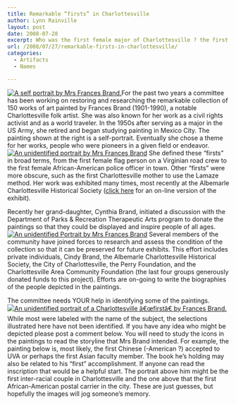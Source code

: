 ```yaml
---
title: Remarkable “firsts” in Charlottesville
author: Lynn Rainville
layout: post
date: 2008-07-28
excerpt: Who was the first female major of Charlottesville ? the first African-American sheriff ? View an illustrated history of Charlottesville "firsts" as depicted in the paintings of Mrs Frances Brand....
url: /2008/07/27/remarkable-firsts-in-charlottesville/
categories:
  - Artifacts
  - Names

---
```

<a href="http://www.locohistory.org/blog/albemarle/2008/07/27/remarkable-firsts-in-charlottesville/a-self-portrait-by-mrs-frances-brand/" rel="attachment wp-att-217" title="A self portrait by Mrs Frances Brand."><img src="http://www.locohistory.org/blog/albemarle/wp-content/uploads/2008/07/brand_brand.jpg" alt="A self portrait by Mrs Frances Brand." /></a>For the past two years a committee has been working on restoring and researching the remarkable collection of 150 works of art painted by Frances Brand (1901-1990), a notable Charlottesville folk artist. She was also known for her work as a civil rights activist and as a world traveler. In the 1950s after serving as a major in the US Army, she retired and began studying painting in Mexico City. The painting shown at the right is a self-portrait. Eventually she chose a theme for her works, people who were pioneers in a given field or endeavor. <a href="http://www.locohistory.org/blog/albemarle/2008/07/27/remarkable-firsts-in-charlottesville/an-unidentified-portrait-by-mrs-frances-brand-2/" rel="attachment wp-att-219" title="An unidentified portrait by Mrs Frances Brand"><img src="http://www.locohistory.org/blog/albemarle/wp-content/uploads/2008/07/brand_unid15.jpg" alt="An unidentified portrait by Mrs Frances Brand" /></a> She defined these &#8220;firsts&#8221; in broad terms, from the first female flag person on a Virginian road crew to the first female African-American police officer in town. Other &#8220;firsts&#8221; were more obscure, such as the first Charlottesville mother to use the Lamaze method. Her work was exhibited many times, most recently at the Albemarle Charlottesville Historical Society ([click here][1] for an on-line version of the exhibit).

Recently her grand-daughter, Cynthia Brand, initiated a discussion with the Department of Parks & Recreation Therapeutic Arts program to donate the paintings so that they could be displayed and inspire people of all ages. <a href="http://www.locohistory.org/blog/albemarle/2008/07/27/remarkable-firsts-in-charlottesville/an-unidentified-portrait-by-mrs-frances-brand/" rel="attachment wp-att-218" title="An unidentified Portrait by Mrs Frances Brand"><img src="http://www.locohistory.org/blog/albemarle/wp-content/uploads/2008/07/brand_unid.jpg" alt="An unidentified Portrait by Mrs Frances Brand" /></a> Several members of the community have joined forces to research and assess the condition of the collection so that it can be preserved for future exhibits. This effort includes private individuals, Cindy Brand, the Albemarle Charlottesville Historical Society, the City of Charlottesville, the Perry Foundation, and the Charlottesville Area Community Foundation (the last four groups generously donated funds to this project). Efforts are on-going to write the biographies of the people depicted in the paintings.

The committee needs YOUR help in identifying some of the paintings. <a href="http://www.locohistory.org/blog/albemarle/2008/07/27/remarkable-firsts-in-charlottesville/an-unidentified-portrait-of-a-charlottesville-first-by-frances-brand/" rel="attachment wp-att-216" title="An unidentified portrait of a Charlottesville â€œfirstâ€ by Frances Brand."><img src="http://www.locohistory.org/blog/albemarle/wp-content/uploads/2008/07/brand_unid10.jpg" alt="An unidentified portrait of a Charlottesville â€œfirstâ€ by Frances Brand." /></a> While most were labeled with the name of the subject, the selections illustrated here have not been identified. If you have any idea who might be depicted please post a comment below. You will need to study the icons in the paintings to read the storyline that Mrs Brand intended. For example, the painting below is, most likely, the first Chinese (-American ?) accepted to UVA or perhaps the first Asian faculty member. The book he&#8217;s holding may also be related to his &#8220;first&#8221; accomplishment. If anyone can read the inscription that would be a helpful start. The portrait above him might be the first inter-racial couple in Charlottesville and the one above that the first African-American postal carrier in the city. These are just guesses, but hopefully the images will jog someone&#8217;s memory.

 [1]: http://www.albemarlehistory.org/Brand_Intro.htm